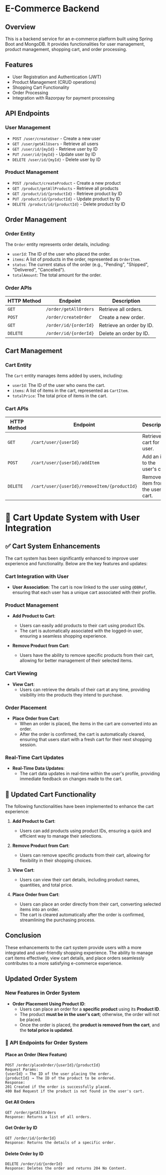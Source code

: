 # E-Commerce Backend

## Overview
This is a backend service for an e-commerce platform built using Spring Boot and MongoDB. It provides functionalities for user management, product management, shopping cart, and order processing.

## Features
- User Registration and Authentication (JWT)
- Product Management (CRUD operations)
- Shopping Cart Functionality
- Order Processing
- Integration with Razorpay for payment processing

## API Endpoints

### **User Management**

- `POST /user/createUser`  - Create a new user
- `GET /user/getAllUsers` - Retrieve all users
- `GET /user/id/{myId}` - Retrieve user by ID
- `PUT /user/id/{myId}` - Update user by ID
- `DELETE /user/id/{myId}` - Delete user by ID


### **Product Management**

- `POST /product/createProduct` - Create a new product
- `GET /product/getAllProducts` - Retrieve all products
- `GET /product/id/{productId}` - Retrieve product by ID
- `PUT /product/id/{productId}` - Update product by ID
- `DELETE /product/id/{productId}` - Delete product by ID


## Order Management

### Order Entity
The `Order` entity represents order details, including:
- `userId`: The ID of the user who placed the order.
- `items`: A list of products in the order, represented as `OrderItem`.
- `status`: The current status of the order (e.g., "Pending", "Shipped", "Delivered", "Cancelled").
- `totalAmount`: The total amount for the order.

### Order APIs
| HTTP Method | Endpoint               | Description                       |
|-------------|------------------------|-----------------------------------|
| `GET`       | `/order/getAllOrders`  | Retrieve all orders.              |
| `POST`      | `/order/createOrder`   | Create a new order.               |
| `GET`       | `/order/id/{orderId}`  | Retrieve an order by ID.          |
| `DELETE`    | `/order/id/{orderId}`  | Delete an order by ID.            |

## Cart Management

### Cart Entity
The `Cart` entity manages items added by users, including:
- `userId`: The ID of the user who owns the cart.
- `items`: A list of items in the cart, represented as `CartItem`.
- `totalPrice`: The total price of items in the cart.

### Cart APIs
| HTTP Method | Endpoint                     | Description                       |
|-------------|------------------------------|-----------------------------------|
| `GET`       | `/cart/user/{userId}`       | Retrieve the cart for a user.     |
| `POST`      | `/cart/user/{userId}/addItem` | Add an item to the user's cart.   |
| `DELETE`    | `/cart/user/{userId}/removeItem/{productId}` | Remove an item from the user's cart. |

# 🛒 Cart Update System with User Integration

## ✅ Cart System Enhancements

The cart system has been significantly enhanced to improve user experience and functionality. Below are the key features and updates:

### Cart Integration with User

- **User Association**: The cart is now linked to the user using `@DBRef`, ensuring that each user has a unique cart associated with their profile.

### Product Management

- **Add Product to Cart**:
    - Users can easily add products to their cart using product IDs.
    - The cart is automatically associated with the logged-in user, ensuring a seamless shopping experience.

- **Remove Product from Cart**:
    - Users have the ability to remove specific products from their cart, allowing for better management of their selected items.

### Cart Viewing

- **View Cart**:
    - Users can retrieve the details of their cart at any time, providing visibility into the products they intend to purchase.

### Order Placement

- **Place Order from Cart**:
    - When an order is placed, the items in the cart are converted into an order.
    - After the order is confirmed, the cart is automatically cleared, ensuring that users start with a fresh cart for their next shopping session.

### Real-Time Cart Updates

- **Real-Time Data Updates**:
    - The cart data updates in real-time within the user's profile, providing immediate feedback on changes made to the cart.

## 📌 Updated Cart Functionality

The following functionalities have been implemented to enhance the cart experience:

1. **Add Product to Cart**:
    - Users can add products using product IDs, ensuring a quick and efficient way to manage their selections.

2. **Remove Product from Cart**:
    - Users can remove specific products from their cart, allowing for flexibility in their shopping choices.

3. **View Cart**:
    - Users can view their cart details, including product names, quantities, and total price.

4. **Place Order from Cart**:
    - Users can place an order directly from their cart, converting selected items into an order.
    - The cart is cleared automatically after the order is confirmed, streamlining the purchasing process.

## Conclusion

These enhancements to the cart system provide users with a more integrated and user-friendly shopping experience. The ability to manage cart items effectively, view cart details, and place orders seamlessly contributes to a more satisfying e-commerce experience.


##  **Updated Order System**
###  **New Features in Order System**
- **Order Placement Using Product ID**:
    - Users can place an order for a **specific product** using its **Product ID**.
    - The product **must be in the user's cart**; otherwise, the order will not be placed.
    - Once the order is placed, the **product is removed from the cart**, and the **total price is updated**.

### 🔗 **API Endpoints for Order System**
####  **Place an Order (New Feature)**
```http
POST /order/placeOrder/{userId}/{productId}
Request Params:
{userId} → The ID of the user placing the order.
{productId} → The ID of the product to be ordered.
Response:
201 Created if the order is successfully placed.
400 Bad Request if the product is not found in the user's cart.

```
####  Get All Orders
```http
GET /order/getAllOrders
Response: Returns a list of all orders.
```

####  Get Order by ID
```http
GET /order/id/{orderId}
Response: Returns the details of a specific order.
```

####  Delete Order by ID
```http
DELETE /order/id/{orderId}
Response: Deletes the order and returns 204 No Content.
```
